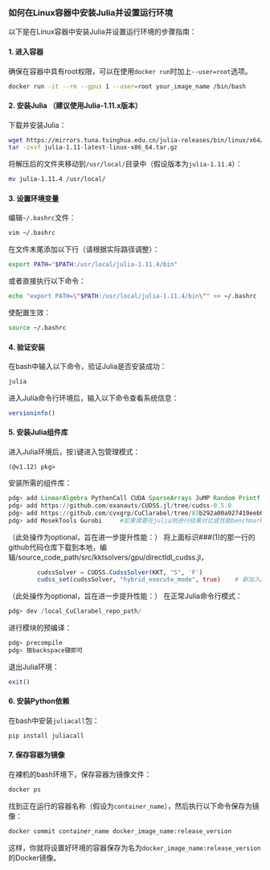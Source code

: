 ### 如何在Linux容器中安装Julia并设置运行环境

以下是在Linux容器中安装Julia并设置运行环境的步骤指南：

#### 1. 进入容器

确保在容器中具有root权限，可以在使用`docker run`时加上`--user=root`选项。

```bash
docker run -it --rm --gpus 1 --user=root your_image_name /bin/bash
```

#### 2. 安装Julia （建议使用Julia-1.11.x版本）

下载并安装Julia：

```bash
wget https://mirrors.tuna.tsinghua.edu.cn/julia-releases/bin/linux/x64/1.11/julia-1.11-latest-linux-x86_64.tar.gz
tar -zxvf julia-1.11-latest-linux-x86_64.tar.gz
```

将解压后的文件夹移动到`/usr/local/`目录中（假设版本为`julia-1.11.4`）：

```bash
mv julia-1.11.4 /usr/local/
```

#### 3. 设置环境变量

编辑`~/.bashrc`文件：

```bash
vim ~/.bashrc
```

在文件末尾添加以下行（请根据实际路径调整）：

```bash
export PATH="$PATH:/usr/local/julia-1.11.4/bin"
```

或者直接执行以下命令：

```bash
echo "export PATH=\"$PATH:/usr/local/julia-1.11.4/bin\"" >> ~/.bashrc
```

使配置生效：

```bash
source ~/.bashrc
```

#### 4. 验证安装

在bash中输入以下命令，验证Julia是否安装成功：

```bash
julia
```

进入Julia命令行环境后，输入以下命令查看系统信息：

```julia
versioninfo()
```

#### 5. 安装Julia组件库

进入Julia环境后，按`]`键进入包管理模式：

```
(@v1.12) pkg>
```

安装所需的组件库：

```julia
pdg> add LinearAlgebra PythonCall CUDA SparseArrays JuMP Random Printf NPZ MathOptInterface
pdg> add https://github.com/exanauts/CUDSS.jl/tree/cudss-0.5.0
pdg> add https://github.com/cvxgrp/CuClarabel/tree/83b292a00a927419eeb0cb00f05f38e2119efb17        ###(1) 
pdg> add MosekTools Gurobi     #如果需要在julia侧进行结果对比或性能benchmark，可以安装MosekTools及Gurobi,具体请见https://github.com/jump-dev/MosekTools.jl
```

（此处操作为optional，旨在进一步提升性能：）
将上面标识###(1)的那一行的github代码仓库下载到本地，编辑/source_code_path/src/kktsolvers/gpu/directldl_cudss.jl，
```julia
        cudssSolver = CUDSS.CudssSolver(KKT, "S", 'F')
        cudss_set(cudssSolver, "hybrid_execute_mode", true)    # 新加入此行代码
```
（此处操作为optional，旨在进一步提升性能：）
在正常Julia命令行模式：

```julia
pdg> dev /local_CuClarabel_repo_path/
```

进行模块的预编译：

```julia
pdg> precompile
pdg> 按backspace键即可
```

退出Julia环境：

```julia
exit()
```

#### 6. 安装Python依赖

在bash中安装`juliacall`包：

```bash
pip install juliacall
```

#### 7. 保存容器为镜像

在裸机的bash环境下，保存容器为镜像文件：

```bash
docker ps
```

找到正在运行的容器名称（假设为`container_name`），然后执行以下命令保存为镜像：

```bash
docker commit container_name docker_image_name:release_version
```

这样，你就将设置好环境的容器保存为名为`docker_image_name:release_version`的Docker镜像。
